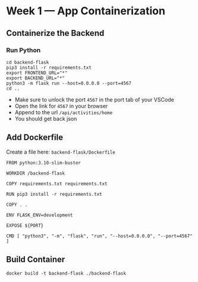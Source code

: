 # Week 1 — App Containerization

## Containerize the Backend
### Run Python
```
cd backend-flask
pip3 install -r requirements.txt
export FRONTEND_URL="*"
export BACKEND_URL="*"
python3 -m flask run --host=0.0.0.0 --port=4567
cd ..
```

- Make sure to unlock the port `4567` in the port tab of your VSCode
- Open the link for `4567` in your browser
- Append to the url `/api/activities/home`
- You should get back json

## Add Dockerfile
Create a file here: `backend-flask/Dockerfile`

```
FROM python:3.10-slim-buster

WORKDIR /backend-flask

COPY requirements.txt requirements.txt

RUN pip3 install -r requirements.txt

COPY . .

ENV FLASK_ENV=development

EXPOSE ${PORT}

CMD [ "python3", "-m", "flask", "run", "--host=0.0.0.0", "--port=4567" ]
```

## Build Container

```
docker build -t backend-flask ./backend-flask
```
